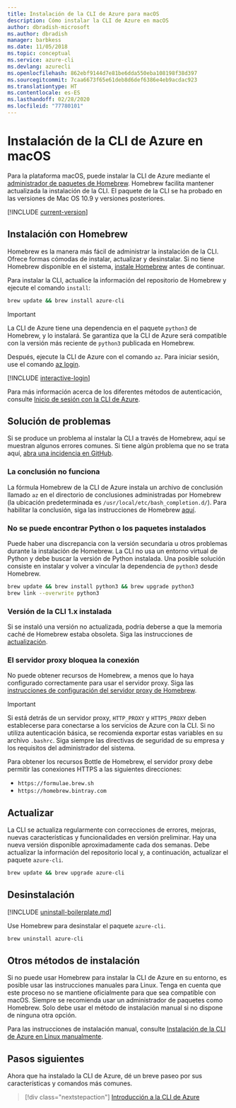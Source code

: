 ```yaml
---
title: Instalación de la CLI de Azure para macOS
description: Cómo instalar la CLI de Azure en macOS
author: dbradish-microsoft
ms.author: dbradish
manager: barbkess
ms.date: 11/05/2018
ms.topic: conceptual
ms.service: azure-cli
ms.devlang: azurecli
ms.openlocfilehash: 862ebf9144d7e81be6dda550eba108198f38d397
ms.sourcegitcommit: 7caa6673f65e61deb8d6def6386e4eb9acdac923
ms.translationtype: HT
ms.contentlocale: es-ES
ms.lasthandoff: 02/28/2020
ms.locfileid: "77780101"
---
```

# <a name="install-azure-cli-on-macos"></a>Instalación de la CLI de Azure en macOS

Para la plataforma macOS, puede instalar la CLI de Azure mediante el [administrador de paquetes de Homebrew](https://brew.sh). Homebrew facilita mantener actualizada la instalación de la CLI. El paquete de la CLI se ha probado en las versiones de Mac OS 10.9 y versiones posteriores.

[!INCLUDE [current-version](includes/current-version.md)]

## <a name="install-with-homebrew"></a>Instalación con Homebrew

Homebrew es la manera más fácil de administrar la instalación de la CLI. Ofrece formas cómodas de instalar, actualizar y desinstalar.
Si no tiene Homebrew disponible en el sistema, [instale Homebrew](https://docs.brew.sh/Installation.html) antes de continuar.

Para instalar la CLI, actualice la información del repositorio de Homebrew y ejecute el comando `install`:

```bash
brew update && brew install azure-cli
```

> [!IMPORTANT]
>
> La CLI de Azure tiene una dependencia en el paquete `python3` de Homebrew, y lo instalará.
> Se garantiza que la CLI de Azure será compatible con la versión más reciente de `python3` publicada en Homebrew.

Después, ejecute la CLI de Azure con el comando `az`. Para iniciar sesión, use el comando [az login](/cli/azure/reference-index#az-login).

[!INCLUDE [interactive-login](includes/interactive-login.md)]

Para más información acerca de los diferentes métodos de autenticación, consulte [Inicio de sesión con la CLI de Azure](authenticate-azure-cli.md).

## <a name="troubleshooting"></a>Solución de problemas

Si se produce un problema al instalar la CLI a través de Homebrew, aquí se muestran algunos errores comunes. Si tiene algún problema que no se trata aquí, [abra una incidencia en GitHub](https://github.com/Azure/azure-cli/issues).

### <a name="completion-is-not-working"></a>La conclusión no funciona

La fórmula Homebrew de la CLI de Azure instala un archivo de conclusión llamado `az` en el directorio de conclusiones administradas por Homebrew (la ubicación predeterminada es `/usr/local/etc/bash_completion.d/`). Para habilitar la conclusión, siga las instrucciones de Homebrew [aquí](https://docs.brew.sh/Shell-Completion).

### <a name="unable-to-find-python-or-installed-packages"></a>No se puede encontrar Python o los paquetes instalados

Puede haber una discrepancia con la versión secundaria u otros problemas durante la instalación de Homebrew. La CLI no usa un entorno virtual de Python y debe buscar la versión de Python instalada. Una posible solución consiste en instalar y volver a vincular la dependencia de `python3` desde Homebrew.

```bash
brew update && brew install python3 && brew upgrade python3
brew link --overwrite python3
```

### <a name="cli-version-1x-is-installed"></a>Versión de la CLI 1.x instalada

Si se instaló una versión no actualizada, podría deberse a que la memoria caché de Homebrew estaba obsoleta. Siga las instrucciones de [actualización](#update).

### <a name="proxy-blocks-connection"></a>El servidor proxy bloquea la conexión

No puede obtener recursos de Homebrew, a menos que lo haya configurado correctamente para usar el servidor proxy. Siga las [instrucciones de configuración del servidor proxy de Homebrew](https://docs.brew.sh/Manpage#using-homebrew-behind-a-proxy).

> [!IMPORTANT]
> Si está detrás de un servidor proxy, `HTTP_PROXY` y `HTTPS_PROXY` deben establecerse para conectarse a los servicios de Azure con la CLI.
> Si no utiliza autenticación básica, se recomienda exportar estas variables en su archivo `.bashrc`.
> Siga siempre las directivas de seguridad de su empresa y los requisitos del administrador del sistema.

Para obtener los recursos Bottle de Homebrew, el servidor proxy debe permitir las conexiones HTTPS a las siguientes direcciones:

* `https://formulae.brew.sh`
* `https://homebrew.bintray.com`

## <a name="update"></a>Actualizar

La CLI se actualiza regularmente con correcciones de errores, mejoras, nuevas características y funcionalidades en versión preliminar. Hay una nueva versión disponible aproximadamente cada dos semanas. Debe actualizar la información del repositorio local y, a continuación, actualizar el paquete `azure-cli`.

```bash
brew update && brew upgrade azure-cli
```

## <a name="uninstall"></a>Desinstalación

[!INCLUDE [uninstall-boilerplate.md](includes/uninstall-boilerplate.md)]

Use Homebrew para desinstalar el paquete `azure-cli`.

```bash
brew uninstall azure-cli
```

## <a name="other-installation-methods"></a>Otros métodos de instalación

Si no puede usar Homebrew para instalar la CLI de Azure en su entorno, es posible usar las instrucciones manuales para Linux. Tenga en cuenta que este proceso no se mantiene oficialmente para que sea compatible con macOS. Siempre se recomienda usar un administrador de paquetes como Homebrew. Solo debe usar el método de instalación manual si no dispone de ninguna otra opción.

Para las instrucciones de instalación manual, consulte [Instalación de la CLI de Azure en Linux manualmente](install-azure-cli-linux.md).

## <a name="next-steps"></a>Pasos siguientes

Ahora que ha instalado la CLI de Azure, dé un breve paseo por sus características y comandos más comunes.

> [!div class="nextstepaction"]
> [Introducción a la CLI de Azure](get-started-with-azure-cli.md)

